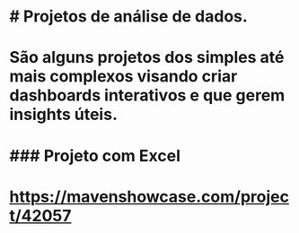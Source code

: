 # 

# \# Projetos de análise de dados.

# 

# São alguns projetos dos simples até mais complexos visando criar dashboards interativos e que gerem insights úteis.

# 

# \### Projeto com Excel

# https://mavenshowcase.com/project/42057

# 

# 

# 

# 

